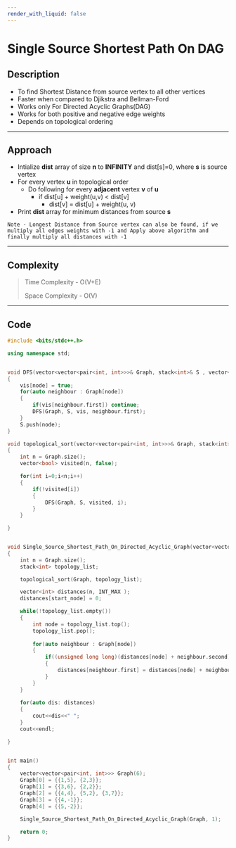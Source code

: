 ```yaml
---
render_with_liquid: false
---
```


# Single Source Shortest Path On DAG

## Description
- To find Shortest Distance from source vertex to all other vertices
- Faster when compared to Djikstra and Bellman-Ford
- Works only For Directed Acyclic Graphs(DAG)
- Works for both positive and negative edge weights
- Depends on topological ordering

----

## Approach
- Intialize **dist** array of size **n** to **INFINITY** and dist[s]=0, where **s** is source vertex
- For every vertex **u** in topological order
    - Do following for every **adjacent** vertex **v** of **u**
      - if dist[u] + weight(u,v) < dist[v]
        - dist[v] = dist[u] + weight(u, v)
- Print **dist** array for minimum distances from source **s**

```
Note - Longest Distance from Source vertex can also be found, if we multiply all edges weights with -1 and Apply above algorithm and finally multiply all distances with -1
```
----

## Complexity

> Time Complexity - O(V+E)
>
> Space Complexity - O(V)

----

## Code

```cpp
#include <bits/stdc++.h>

using namespace std;


void DFS(vector<vector<pair<int, int>>>& Graph, stack<int>& S , vector<bool>& vis, int node)
{
    vis[node] = true;
    for(auto neighbour : Graph[node])
    {
        if(vis[neighbour.first]) continue;
        DFS(Graph, S, vis, neighbour.first);
    }
    S.push(node);
}

void topological_sort(vector<vector<pair<int, int>>>& Graph, stack<int>& S )
{
    int n = Graph.size();
    vector<bool> visited(n, false);

    for(int i=0;i<n;i++)
    {
        if(!visited[i])
        {
            DFS(Graph, S, visited, i);
        }
    }

}


void Single_Source_Shortest_Path_On_Directed_Acyclic_Graph(vector<vector<pair<int, int>>>& Graph, int start_node)
{
    int n = Graph.size();
    stack<int> topology_list;

    topological_sort(Graph, topology_list);

    vector<int> distances(n, INT_MAX );
    distances[start_node] = 0;

    while(!topology_list.empty())
    {
        int node = topology_list.top();
        topology_list.pop();
        
        for(auto neighbour : Graph[node])
        {
            if((unsigned long long)(distances[node] + neighbour.second) < distances[neighbour.first])
            {
                distances[neighbour.first] = distances[node] + neighbour.second;
            }
        }
    }
    
    for(auto dis: distances)
    {
        cout<<dis<<" ";
    }
    cout<<endl;

}


int main()
{
    vector<vector<pair<int, int>>> Graph(6);
    Graph[0] = {{1,5}, {2,3}};
    Graph[1] = {{3,6}, {2,2}};
    Graph[2] = {{4,4}, {5,2}, {3,7}};
    Graph[3] = {{4,-1}};
    Graph[4] = {{5,-2}};

    Single_Source_Shortest_Path_On_Directed_Acyclic_Graph(Graph, 1);

    return 0;
}
```